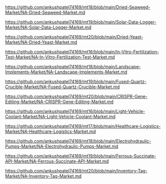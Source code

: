 <p><a href="https://github.com/ankushpatel74169/mt18/blob/main/Dried-Seaweed-Market/NA-Dried-Seaweed-Market.md">https://github.com/ankushpatel74169/mt18/blob/main/Dried-Seaweed-Market/NA-Dried-Seaweed-Market.md</a></p><p><a href="https://github.com/ankushpatel74169/mt19/blob/main/Solar-Data-Logger-Market/NA-Solar-Data-Logger-Market.md">https://github.com/ankushpatel74169/mt19/blob/main/Solar-Data-Logger-Market/NA-Solar-Data-Logger-Market.md</a></p><p><a href="https://github.com/ankushpatel74169/mt20/blob/main/Dried-Yeast-Market/NA-Dried-Yeast-Market.md">https://github.com/ankushpatel74169/mt20/blob/main/Dried-Yeast-Market/NA-Dried-Yeast-Market.md</a></p><p><a href="https://github.com/ankushpatel74169/mt16/blob/main/In-Vitro-Fertilization-Test-Market/NA-In-Vitro-Fertilization-Test-Market.md">https://github.com/ankushpatel74169/mt16/blob/main/In-Vitro-Fertilization-Test-Market/NA-In-Vitro-Fertilization-Test-Market.md</a></p><p><a href="https://github.com/ankushpatel74169/mt18/blob/main/Landscape-Implements-Market/NA-Landscape-Implements-Market.md">https://github.com/ankushpatel74169/mt18/blob/main/Landscape-Implements-Market/NA-Landscape-Implements-Market.md</a></p><p><a href="https://github.com/ankushpatel74169/mt19/blob/main/Fused-Quartz-Crucible-Market/NA-Fused-Quartz-Crucible-Market.md">https://github.com/ankushpatel74169/mt19/blob/main/Fused-Quartz-Crucible-Market/NA-Fused-Quartz-Crucible-Market.md</a></p><p><a href="https://github.com/ankushpatel74169/mt20/blob/main/CRISPR-Gene-Editing-Market/NA-CRISPR-Gene-Editing-Market.md">https://github.com/ankushpatel74169/mt20/blob/main/CRISPR-Gene-Editing-Market/NA-CRISPR-Gene-Editing-Market.md</a></p><p><a href="https://github.com/ankushpatel74169/mt16/blob/main/Light-Vehicle-Coolant-Market/NA-Light-Vehicle-Coolant-Market.md">https://github.com/ankushpatel74169/mt16/blob/main/Light-Vehicle-Coolant-Market/NA-Light-Vehicle-Coolant-Market.md</a></p><p><a href="https://github.com/ankushpatel74169/mt17/blob/main/Healthcare-Logistics-Market/NA-Healthcare-Logistics-Market.md">https://github.com/ankushpatel74169/mt17/blob/main/Healthcare-Logistics-Market/NA-Healthcare-Logistics-Market.md</a></p><p><a href="https://github.com/ankushpatel74169/mt18/blob/main/Electrohydraulic-Pumps-Market/NA-Electrohydraulic-Pumps-Market.md">https://github.com/ankushpatel74169/mt18/blob/main/Electrohydraulic-Pumps-Market/NA-Electrohydraulic-Pumps-Market.md</a></p><p><a href="https://github.com/ankushpatel74169/mt19/blob/main/Ferrous-Succinate-API-Market/NA-Ferrous-Succinate-API-Market.md">https://github.com/ankushpatel74169/mt19/blob/main/Ferrous-Succinate-API-Market/NA-Ferrous-Succinate-API-Market.md</a></p><p><a href="https://github.com/ankushpatel74169/mt20/blob/main/Inventory-Tag-Market/NA-Inventory-Tag-Market.md">https://github.com/ankushpatel74169/mt20/blob/main/Inventory-Tag-Market/NA-Inventory-Tag-Market.md</a></p>
